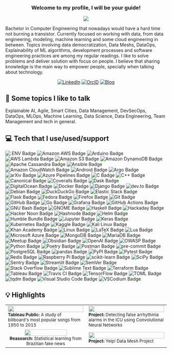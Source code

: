<h3 align="center">
  Welcome to my profile, I will be your guide!
</h3>

<p align="center">
    <a href="https://github.com/DenverCoder1/readme-typing-svg"><img src="https://readme-typing-svg.herokuapp.com?duration=4000&center=true&vCenter=true&lines=print(%22Cloud+and+Data+Engineer%22)"></a>
</p>

Bachelor in Computer Engineering that nowadays would have a hard time not burning a transistor. Currently
focused on working with data, from data engineering, modeling, machine learning and some cloud engineering in
between. Topics involving data democratization, Data Meshs, DataOps, Explainability of ML algorithms, 
development processes and software engineering practices are among my regular readings. I like to solve 
problems and deliver solution with focus on people. I believe that sharing knowledge is the main way to empower 
people, specially when talking about technology.

<p align="center">
  <a href="https://www.linkedin.com/in/limagbz" target="_blank"><img alt="LinkedIn" src="https://img.shields.io/badge/linkedin-%230077B5.svg?&style=for-the-badge&logo=linkedin&logoColor=white"/></a>
  <a href="https://orcid.org/0000-0001-7893-010X" target="_blank"><img alt="OrcID" src="https://img.shields.io/badge/orcid-A6CE39?style=for-the-badge&logo=orcid&logoColor=white"/></a>
  <a href="https://dev.to/limagbz" target="_blank"><img alt="Blog" src="https://img.shields.io/badge/blog-black?style=for-the-badge&logo=dev.to"></a>
</p>

## 💬 Some topics I like to talk

Explainable AI, Agile, Smart Cities, Data Management, DevSecOps, DataOps, MLOps, Machine Learning, Data
Science, Data Engineering, Team Management and tech in general.

## 💻 Tech that I use/used/support
<!-- https://badges.pages.dev/ -->

![.ENV Badge](https://img.shields.io/badge/.ENV-ECD53F?logo=dotenv&logoColor=000&style=flat)
![Amazon AWS Badge](https://img.shields.io/badge/Amazon%20AWS-232F3E?logo=amazonaws&logoColor=fff&style=flat)
![Arduino Badge](https://img.shields.io/badge/Arduino-00979D?logo=arduino&logoColor=fff&style=flat)
![AWS Lambda Badge](https://img.shields.io/badge/AWS%20Lambda-F90?logo=awslambda&logoColor=fff&style=flat)
![Amazon S3 Badge](https://img.shields.io/badge/Amazon%20S3-569A31?logo=amazons3&logoColor=fff&style=flat)
![Amazon DynamoDB Badge](https://img.shields.io/badge/Amazon%20DynamoDB-4053D6?logo=amazondynamodb&logoColor=fff&style=flat)
![Apache Cassandra Badge](https://img.shields.io/badge/Apache%20Cassandra-1287B1?logo=apachecassandra&logoColor=fff&style=flat)
![Ansible Badge](https://img.shields.io/badge/Ansible-E00?logo=ansible&logoColor=fff&style=flat)
![Amazon CloudWatch Badge](https://img.shields.io/badge/Amazon%20CloudWatch-FF4F8B?logo=amazoncloudwatch&logoColor=fff&style=flat)
![Android Badge](https://img.shields.io/badge/Android-3DDC84?logo=android&logoColor=fff&style=flat)
![Argo Badge](https://img.shields.io/badge/Argo-EF7B4D?logo=argo&logoColor=fff&style=flat)
![arXiv Badge](https://img.shields.io/badge/arXiv-B31B1B?logo=arxiv&logoColor=fff&style=flat)
![Azure Pipelines Badge](https://img.shields.io/badge/Azure%20Pipelines-2560E0?logo=azurepipelines&logoColor=fff&style=flat)
![C Badge](https://img.shields.io/badge/C-A8B9CC?logo=c&logoColor=fff&style=flat)
![C++ Badge](https://img.shields.io/badge/C%2B%2B-00599C?logo=cplusplus&logoColor=fff&style=flat)
![Canonical Badge](https://img.shields.io/badge/Canonical-77216F?logo=canonical&logoColor=fff&style=flat)
![Coveralls Badge](https://img.shields.io/badge/Coveralls-3F5767?logo=coveralls&logoColor=fff&style=flat)
![Dask Badge](https://img.shields.io/badge/Dask-FDA061?logo=dask&logoColor=fff&style=flat)
![DigitalOcean Badge](https://img.shields.io/badge/DigitalOcean-0080FF?logo=digitalocean&logoColor=fff&style=flat)
![Docker Badge](https://img.shields.io/badge/Docker-2496ED?logo=docker&logoColor=fff&style=flat)
![Django Badge](https://img.shields.io/badge/Django-092E20?logo=django&logoColor=fff&style=flat)
![dev.to Badge](https://img.shields.io/badge/dev.to-0A0A0A?logo=devdotto&logoColor=fff&style=flat)
![Debian Badge](https://img.shields.io/badge/Debian-A81D33?logo=debian&logoColor=fff&style=flat)
![DuckDuckGo Badge](https://img.shields.io/badge/DuckDuckGo-DE5833?logo=duckduckgo&logoColor=fff&style=flat)
![Elastic Stack Badge](https://img.shields.io/badge/Elastic%20Stack-005571?logo=elasticstack&logoColor=fff&style=flat)
![Flask Badge](https://img.shields.io/badge/Flask-000?logo=flask&logoColor=fff&style=flat)
![Fedora Badge](https://img.shields.io/badge/Fedora-51A2DA?logo=fedora&logoColor=fff&style=flat)
![Firefox Badge](https://img.shields.io/badge/Firefox-FF7139?logo=firefox&logoColor=fff&style=flat)
![Git Badge](https://img.shields.io/badge/Git-F05032?logo=git&logoColor=fff&style=flat)
![GitHub Badge](https://img.shields.io/badge/GitHub-181717?logo=github&logoColor=fff&style=flat)
![Go Badge](https://img.shields.io/badge/Go-00ADD8?logo=go&logoColor=fff&style=flat)
![Grafana Badge](https://img.shields.io/badge/Grafana-F46800?logo=grafana&logoColor=fff&style=flat)
![GitHub Actions Badge](https://img.shields.io/badge/GitHub%20Actions-2088FF?logo=githubactions&logoColor=fff&style=flat)
![GNU Bash Badge](https://img.shields.io/badge/GNU%20Bash-4EAA25?logo=gnubash&logoColor=fff&style=flat)
![GNOME Badge](https://img.shields.io/badge/GNOME-4A86CF?logo=gnome&logoColor=fff&style=flat)
![Haskell Badge](https://img.shields.io/badge/Haskell-5D4F85?logo=haskell&logoColor=fff&style=flat)
![Hackaday Badge](https://img.shields.io/badge/Hackaday-1A1A1A?logo=hackaday&logoColor=fff&style=flat)
![Hacker Noon Badge](https://img.shields.io/badge/Hacker%20Noon-00FE00?logo=hackernoon&logoColor=000&style=flat)
![Hashnode Badge](https://img.shields.io/badge/Hashnode-2962FF?logo=hashnode&logoColor=fff&style=flat)
![Helm Badge](https://img.shields.io/badge/Helm-0F1689?logo=helm&logoColor=fff&style=flat)
![Humble Bundle Badge](https://img.shields.io/badge/Humble%20Bundle-CC2929?logo=humblebundle&logoColor=fff&style=flat)
![Jupyter Badge](https://img.shields.io/badge/Jupyter-F37626?logo=jupyter&logoColor=fff&style=flat)
![Keras Badge](https://img.shields.io/badge/Keras-D00000?logo=keras&logoColor=fff&style=flat)
![Kubernetes Badge](https://img.shields.io/badge/Kubernetes-326CE5?logo=kubernetes&logoColor=fff&style=flat)
![Kaggle Badge](https://img.shields.io/badge/Kaggle-20BEFF?logo=kaggle&logoColor=fff&style=flat)
![Kali Linux Badge](https://img.shields.io/badge/Kali%20Linux-557C94?logo=kalilinux&logoColor=fff&style=flat)
![Khan Academy Badge](https://img.shields.io/badge/Khan%20Academy-14BF96?logo=khanacademy&logoColor=fff&style=flat)
![Linux Badge](https://img.shields.io/badge/Linux-FCC624?logo=linux&logoColor=000&style=flat)
![LaTeX Badge](https://img.shields.io/badge/LaTeX-008080?logo=latex&logoColor=fff&style=flat)
![Lua Badge](https://img.shields.io/badge/Lua-2C2D72?logo=lua&logoColor=fff&style=flat)
![Microsoft Azure Badge](https://img.shields.io/badge/Microsoft%20Azure-0078D4?logo=microsoftazure&logoColor=fff&style=flat)
![MongoDB Badge](https://img.shields.io/badge/MongoDB-47A248?logo=mongodb&logoColor=fff&style=flat)
![MariaDB Badge](https://img.shields.io/badge/MariaDB-003545?logo=mariadb&logoColor=fff&style=flat)
![Meetup Badge](https://img.shields.io/badge/Meetup-ED1C40?logo=meetup&logoColor=fff&style=flat)
![Obsidian Badge](https://img.shields.io/badge/Obsidian-483699?logo=obsidian&logoColor=fff&style=flat)
![OpenAI Badge](https://img.shields.io/badge/OpenAI-412991?logo=openai&logoColor=fff&style=flat)
![OWASP Badge](https://img.shields.io/badge/OWASP-000?logo=owasp&logoColor=fff&style=flat)
![Python Badge](https://img.shields.io/badge/Python-3776AB?logo=python&logoColor=fff&style=flat)
![Poetry Badge](https://img.shields.io/badge/Poetry-60A5FA?logo=poetry&logoColor=fff&style=flat)
![Postman Badge](https://img.shields.io/badge/Postman-FF6C37?logo=postman&logoColor=fff&style=flat)
![pre-commit Badge](https://img.shields.io/badge/pre--commit-FAB040?logo=precommit&logoColor=fff&style=flat)
![PostgreSQL Badge](https://img.shields.io/badge/PostgreSQL-4169E1?logo=postgresql&logoColor=fff&style=flat)
![pandas Badge](https://img.shields.io/badge/pandas-150458?logo=pandas&logoColor=fff&style=flat)
![PyPI Badge](https://img.shields.io/badge/PyPI-3775A9?logo=pypi&logoColor=fff&style=flat)
![Pytest Badge](https://img.shields.io/badge/Pytest-0A9EDC?logo=pytest&logoColor=fff&style=flat)
![Redis Badge](https://img.shields.io/badge/Redis-DC382D?logo=redis&logoColor=fff&style=flat)
![Raspberry Pi Badge](https://img.shields.io/badge/Raspberry%20Pi-A22846?logo=raspberrypi&logoColor=fff&style=flat)
![scikit-learn Badge](https://img.shields.io/badge/scikit--learn-F7931E?logo=scikitlearn&logoColor=fff&style=flat)
![SciPy Badge](https://img.shields.io/badge/SciPy-8CAAE6?logo=scipy&logoColor=fff&style=flat)
![Sentry Badge](https://img.shields.io/badge/Sentry-362D59?logo=sentry&logoColor=fff&style=flat)
![Streamlit Badge](https://img.shields.io/badge/Streamlit-FF4B4B?logo=streamlit&logoColor=fff&style=flat)
![SemVer Badge](https://img.shields.io/badge/SemVer-3F4551?logo=semver&logoColor=fff&style=flat)
![Stack Overflow Badge](https://img.shields.io/badge/Stack%20Overflow-F58025?logo=stackoverflow&logoColor=fff&style=flat)
![Sublime Text Badge](https://img.shields.io/badge/Sublime%20Text-FF9800?logo=sublimetext&logoColor=fff&style=flat)
![Terraform Badge](https://img.shields.io/badge/Terraform-7B42BC?logo=terraform&logoColor=fff&style=flat)
![Tableau Badge](https://img.shields.io/badge/Tableau-E97627?logo=tableau&logoColor=fff&style=flat)
![Travis CI Badge](https://img.shields.io/badge/Travis%20CI-3EAAAF?logo=travisci&logoColor=fff&style=flat)
![TensorFlow Badge](https://img.shields.io/badge/TensorFlow-FF6F00?logo=tensorflow&logoColor=fff&style=flat)
![TOML Badge](https://img.shields.io/badge/TOML-9C4121?logo=toml&logoColor=fff&style=flat)
![tqdm Badge](https://img.shields.io/badge/tqdm-FFC107?logo=tqdm&logoColor=000&style=flat)
![Visual Studio Code Badge](https://img.shields.io/badge/Visual%20Studio%20Code-007ACC?logo=visualstudiocode&logoColor=fff&style=flat)
![VSCodium Badge](https://img.shields.io/badge/VSCodium-2F80ED?logo=vscodium&logoColor=fff&style=flat)

## 💡 Highlights

<table>
  <tr>
    <!-- Top Billboard Songs -->
    <td width="50%">
      <a href="https://public.tableau.com/views/BillboardSpotify/Storytelling?:language=en&:display_count=y&:origin=viz_share_link">
        <img width="100%" src="https://media.giphy.com/media/v1.Y2lkPTc5MGI3NjExanBpZWo3bWRyZnk3ZG8zcXdxaTJ0cTMyajYzZjgycDJ6OW9lbjgzcyZlcD12MV9pbnRlcm5hbF9naWZfYnlfaWQmY3Q9Zw/JxxkWxHOEDrq0/giphy.gif">
      </a>
      <br>
      <sup><strong>Tableau Public:</strong> A study of billboard's most popular songs from 1950 to 2015 </sup>
    </td>
    <!-- Arrythimia Alarms -->
    <td width="50%">
      <a href="https://github.com/limagbz/arrhythmia-alarms">
        <img width="100%" src="https://media.giphy.com/media/v1.Y2lkPTc5MGI3NjExZnBzaWh6NWhwZTlweDZjeWh1aWk3Y3NkOHo5YXB6OHJ0eXh1ZzBsbSZlcD12MV9pbnRlcm5hbF9naWZfYnlfaWQmY3Q9Zw/oStBM1ANst52U/giphy.gif">
      </a>
      <br>
      <sup><strong>Project:</strong> Detecting false arrhythmia alarms in the ICU using Convolutional Neural Networks</sup>
    </td>
  </tr>
  <tr>
    <!-- Fake News -->
    <td width="50%" align="center">
      <a href="https://doi.org/10.1111/exsy.13171">
        <img width="75%" src="https://media.giphy.com/media/v1.Y2lkPTc5MGI3NjExZmNmaHoyZDY3OHRiMmRmZDF1YTZ3eTF1N2V3a2c0dG9sdWxob29vZSZlcD12MV9pbnRlcm5hbF9naWZfYnlfaWQmY3Q9Zw/vzenHUYecUt20MPCnr/giphy.gif">
      </a>
      <br>
      <sup><strong>Reasearch:</strong> Statistical learning from Brazilian fake news </sup>
    </td>
    <!-- Data Mesh -->
    <td width="50%">
      <a href="https://github.com/limagbz/data-mesh-yelp">
        <img width="100%" src="https://media.giphy.com/media/v1.Y2lkPTc5MGI3NjExbmdqaXh6a2t3YjNwMHg0cTZwdmc4N2txdmE0N2ExampxdnlsNHFocSZlcD12MV9pbnRlcm5hbF9naWZfYnlfaWQmY3Q9Zw/WTO8QA0mX2Cfw5vhkp/giphy.gif">
      </a>
      <br>
      <sup><strong>Project:</strong> Yelp! Data Mesh Project</sup>
    </td>
  </tr>
</table>
